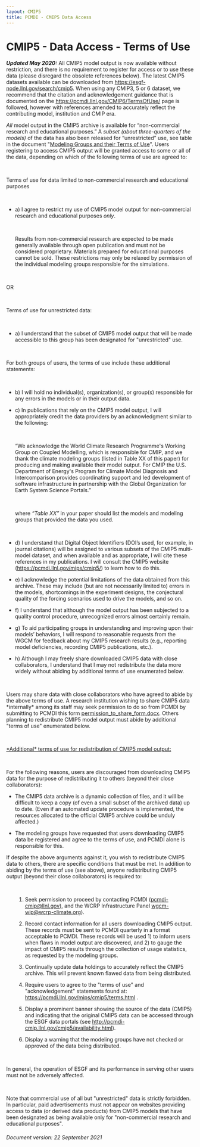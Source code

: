 ```yaml
---
layout: CMIP5
title: PCMDI - CMIP5 Data Access
---
```


# CMIP5 - Data Access - Terms of Use

<div id="main_container">
    <div id="main_text_area">
        <p>
            <i><b>Updated May 2020:</b></i> All CMIP5 model output is now
            available without restriction, and there is no requirement to
            register for access or to use these data (please disregard the
            obsolete references below). The latest CMIP5 datasets available
            can be downloaded from <a href=https://esgf-node.llnl.gov/search/cmip5/>https://esgf-node.llnl.gov/search/cmip5</a>.
            When using any CMIP3, 5 or 6 dataset, we recommend that the
            citation and acknowledgement guidance that is documented on the
            <a href=https://pcmdi.llnl.gov/CMIP6/TermsOfUse/>https://pcmdi.llnl.gov/CMIP6/TermsOfUse/</a>
            page is followed, however with references amended to accurately
            reflect the contributing model, institution and CMIP era.
        </p>
        <p>
            <i>All</i> model output in the CMIP5 archive is available for “non-commercial research and educational purposes.”  A <i> subset (about three-quarters of the models) </i> of the data has also been released for “unrestricted” use, see table in the document "<a href="availability.html">Modeling Groups and their Terms of Use</a>".  Users registering to access CMIP5 output will be granted access to some or all of the data, depending on which of the following terms of use are agreed to:
        </p>
        <br>
        <p>Terms of use for data limited to non-commercial research and educational purposes</p>
        <br>
        <ul>
            <li>
                <p>
                    a) I agree to restrict my use of CMIP5 model output <span class="red">for non-commercial research and educational purposes <i>only</i></span>.
                </p>
                <br>
                <p>
                    Results from non-commercial research are expected to be made
                    generally available through open publication and must not be
                    considered proprietary.  Materials prepared for educational purposes
                    cannot be sold.  These restrictions may only be relaxed by permission
                    of the individual modeling groups responsible for the simulations.
                </p>
            </li>
        </ul>
        <br>
        <p>OR</p>
        <br>
        <p>Terms of use for unrestricted data:</p>
        <br>
        <ul>
            <li>
                <p>
                    a) I understand that the subset of CMIP5 model output that will be made accessible to this group has been designated <span class="red">for "unrestricted" use</span>.
                </p>
            </li>
        </ul>
        <br>
        <p>  For both groups of users, the terms of use include these additional statements: </p>
        <br>
        <ul>
            <li>
                <p>
                    b) I will hold no individual(s), organization(s), or group(s) responsible for any errors in the models or in their output data.
                </p>
            </li>
            <li>
                <p>
                    c) In publications that rely on the CMIP5 model output, I will appropriately credit the data providers by an acknowledgment similar to the following:
                </p>
                <br>
                <p class="indent">
                    “We acknowledge the World Climate Research Programme's Working Group on Coupled Modelling, which is responsible for CMIP, and we thank the climate modeling groups (listed in Table XX of this paper) for producing and making available their model output.  For CMIP the U.S. Department of Energy's Program for Climate Model Diagnosis and Intercomparison provides coordinating support and led development of software infrastructure in partnership with the Global Organization for Earth System Science Portals.”
                </p>
                <br>
                <p>
                    where <em>“Table XX”</em> in your paper should list the models and modeling groups that provided the data you used.
                </p>
                <br>
            </li>
        </ul>
        <ul>
            <li>
                <p>
                    d) I understand that Digital Object Identifiers (DOI’s used, for example, in  journal citations) will be assigned to various subsets of the CMIP5 multi-model dataset, and when available and as appropriate, I will cite these references in my publications.  I will consult the CMIP5 website (<a href="https://pcmdi.llnl.gov/mips/cmip5/">https://pcmdi.llnl.gov/mips/cmip5/</a>) to learn how to do this.
                </p>
            </li>
            <li>
                <p>
                    e) I acknowledge the potential limitations of the data obtained from this archive. These may include (but are not necessarily limited to) errors in the models, shortcomings in the experiment designs, the conjectural quality of the forcing scenarios used to drive the models, and so on.
                </p>
            </li>
            <li>
                <p>
                    f) I understand that although the model output has been subjected to a quality control procedure, unrecognized errors almost certainly remain.
                </p>
            </li>
            <li>
                <p>
                    g) To aid participating groups in understanding and improving upon their models’ behaviors, I will respond to reasonable requests from the WGCM for feedback about my CMIP5 research results (e.g., reporting model deficiencies, recording CMIP5 publications, etc.).
                </p>
            </li>
            <li>
                <p>
                    h) Although I may freely share downloaded CMIP5 data with close collaborators, I understand that I may not redistribute the data more widely without abiding by additional terms of use enumerated below.
                </p>
            </li>
        </ul>
        <br>
        <p>
            Users may share data with close collaborators who have agreed to abide by the above terms of use.  A research institution wishing to share CMIP5 data *internally* among its staff may seek permission to do so from PCMDI by submitting to PCMDI this form <a href="docs/permission_to_share_form.docx">permission_to_share_form.docx</a>.  Others planning to redistribute CMIP5 model output must abide by additional "terms of use" enumerated below.
        </p>
        <br>
        <p><u>  *Additional* terms of use for redistribution of CMIP5 model output: </u> </p>
        <br>
        <p>
            For the following reasons, users are discouraged from downloading CMIP5 data for the purpose of redistributing it to others (beyond     their close collaborators):
        </p>
        <ul>
            <li>
                <p>The CMIP5 data archive is a dynamic collection of files, and it will be difficult to keep a copy (of even a small subset of the archived data) up to date. (Even if an automated update procedure is implemented, the resources allocated to the official CMIP5 archive could be unduly affected.)  </p>
            </li>
            <li>
                <p>
                    The modeling groups have requested that users downloading CMIP5 data be registered and agree to the terms of use, and PCMDI alone is responsible for this.
                </p>
            </li>
        </ul>
        <p>
            If despite the above arguments against it, you wish to redistribute CMIP5 data to others, there are specific conditions that must be met.  In addition to abiding by the terms of use (see above), anyone redistributing CMIP5 output (beyond their close collaborators) is required to:
        </p>
        <br>
        <div style="margin-left:20pt">
            <ol>
                <li>
                    <p>
                        Seek permission to proceed by contacting PCMDI (<a href="mailto:pcmdi-cmip@llnl.gov">pcmdi-cmip@llnl.gov</a>), and the WCRP Infrastructure Panel <a href="mailto:wgcm-wip@wcrp-climate.org">wgcm-wip@wcrp-climate.org</a>).
                    </p>
                </li>
                <li>
                    <p>
                        Record contact information for all users downloading CMIP5 output.  These records must be sent to PCMDI quarterly in a format acceptable to PCMDI.  These records will be used 1) to inform users when flaws in model output are discovered, and 2)  to gauge the impact of CMIP5 results through the collection of usage statistics, as requested by the modeling groups.
                    </p>
                </li>
                <li>
                    <p>
                        Continually update data holdings to accurately reflect the CMIP5 archive. This will prevent known flawed data from being distributed.
                    </p>
                </li>
                <li>
                    <p>
                        Require users to agree to the "terms of use" and "acknowledgement" statements found at:  <a href="https://pcmdi.llnl.gov/mips/cmip5/terms.html">https://pcmdi.llnl.gov/mips/cmip5/terms.html</a> .
                    </p>
                </li>
                <li>
                    <p>
                        Display a prominent banner showing the source of the data (CMIP5) and indicating that the original CMIP5 data can be accessed through the ESGF data portals (see <a href="http://pcmdi-cmip.llnl.gov/cmip5/availability.html">http://pcmdi-cmip.llnl.gov/cmip5/availability.html</a>).
                    </p>
                </li>
                <li>
                    <p>
                        Display a warning that the modeling groups have not checked or approved of the data being distributed.
                    </p>
                </li>
                <!-- <li><p>
                    </p></li>  -->
            </ol>
        </div>
        <br>
        <p>
            In general, the operation of ESGF and its performance in serving other users must not be adversely affected.
        </p>
        <br>
        <p>
            Note that commercial use of all but "unrestricted" data is strictly forbidden.  In particular, paid advertisements must not appear on websites providing access to data (or derived data products) from CMIP5 models that have been designated as being available only for "non-commercial research and educational purposes".
        </p>
        <h6 id="document-version-22-September-2021">Document version: 22 September 2021</h6>
        <br>
        <br>
        <div class="bar">   </div>
        <br>
        <br>
        <br>
    </div>
    <!--  id="main_text_area" -->
</div>